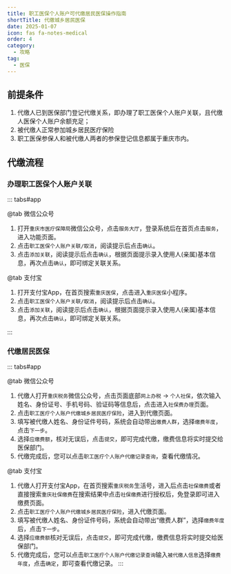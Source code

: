 ```yaml
---
title: 职工医保个人账户可代缴居民医保操作指南
shortTitle: 代缴城乡居民医保
date: 2025-01-07
icon: fas fa-notes-medical
order: 4
category:
  - 攻略
tag:
  - 医保
---
```


## 前提条件

1. 代缴人已到医保部门登记代缴关系，即办理了职工医保个人账户关联，且代缴人医保个人账户余额充足；
2. 被代缴人正常参加城乡居民医疔保险
3. 职工医保参保人和被代缴人两者的参保登记信息都属于重庆市内。

## 代缴流程

### 办理职工医保个人账户关联

::: tabs#app

@tab 微信公众号

1. 打开`重庆市医疗保障局`微信公众号，点击`服务大厅`，登录系统后在首页点击`服务`，进入功能页面。
2. 点击`职工医保个人账户关联/取消`，阅读提示后点击`确认`。
3. 点击`添加关联`，阅读提示后点击`确认`，根据页面提示录入使用人(亲属)基本信息，再次点击`确认`，即可绑定关联关系。

@tab 支付宝

1. 打开支付宝App，在首页搜索`重庆医保`，点击进入`重庆医保`小程序。
2. 点击`职工医保个人账户关联/取消`，阅读提示后点击`确认`。
3. 点击`添加关联`，阅读提示后点击`确认`，根据页面提示录入使用人(亲属)基本信息，再次点击`确认`，即可绑定关联关系。

:::
	
### 代缴居民医保

::: tabs#app

@tab 微信公众号

1. 代缴人打开`重庆税务`微信公众号，点击页面底部`网上办税` -> `个人社保`，依次输入姓名、身份证号、手机号码、验证码等信息后，点击进入`社保费办理`页面。
2. 点击`职工医疗个人账户代缴城乡居民医疗保险`，进入到代缴页面。
3. 填写被代缴人姓名、身份证件号码，系统会自动带出`缴费人群`，选择`缴费年度`，点击`下一步`。
4. 选择`应缴费额`，核对无误后，点击`提交`，即可完成代缴，缴费信息将实时提交给医保部门。
5. 代缴完成后，您可以点击`职工医疗个人账户代缴记录查询`，查看代缴情况。

@tab 支付宝

1. 代缴人打开支付宝App，在首页搜索`重庆税务`生活号，进入后点击`社保缴费`或者直接搜索`重庆社保缴费`在搜索结果中点击`社保缴费`进行授权后，免登录即可进入缴费页面。
2. 点击`职工医疗个人账户代缴城乡居民医疗保险`，进入代缴页面。
3. 填写被代缴人姓名、身份证件号码，系统会自动带出“缴费人群”，选择`缴费年度`后，点击`下一步`。
4. 选择`应缴费额`核对无误后，点击`提交`，即可完成代缴，缴费信息将实时提交给医保部门。
5. 代缴完成后，您可以点击`职工医疗个人账户代缴记录查询`输入`被代缴人信息`选择`缴费年度`，点击`确定`，即可查看代缴记录。
:::







